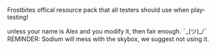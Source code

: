 Frostbites offical resource pack that all testers should use when play-testing!

unless your name is Alex and you modify it, then fair enough. ¯\_(ツ)_/¯
REMINDER: Sodium will mess with the skybox, we suggest not using it.
